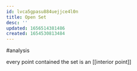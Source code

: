 ```yaml
---
id: lvca5gpasu884uejjce4l0n
title: Open Set
desc: ''
updated: 1656514381486
created: 1654530813484
---
```

#analysis 

every point contained the set is an [[interior point]]

